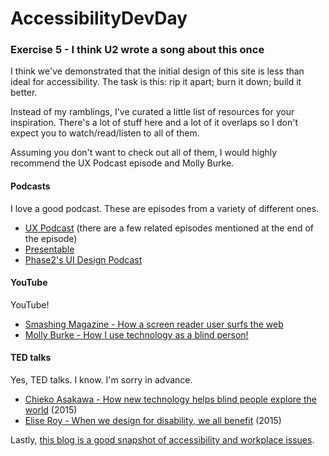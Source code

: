 # AccessibilityDevDay

### Exercise 5 - I think U2 wrote a song about this once

I think we've demonstrated that the initial design of this site is less than ideal for accessibility. The
task is this: rip it apart; burn it down; build it better. 

Instead of my ramblings, I've curated a little list of resources for your inspiration. There's a lot of 
stuff here and a lot of it overlaps so I don't expect you to watch/read/listen to all of them. 

Assuming you don't want to check out all of them, I would highly recommend the UX Podcast episode and Molly Burke. 

#### Podcasts

I love a good podcast. These are episodes from a variety of different ones.

* [UX Podcast](https://uxpodcast.com/196-accessibility-for-designers/) (there are a few related episodes mentioned at the end of the episode)
* [Presentable](https://www.relay.fm/presentable/30)
* [Phase2's UI Design Podcast](https://www.phase2technology.com/blog/ui-design-podcast-episode-3)

#### YouTube

YouTube! 

* [Smashing Magazine - How a screen reader user surfs the web](https://youtu.be/OUDV1gqs9GA)
* [Molly Burke - How I use technology as a blind person!](https://youtu.be/7OEZX5lsQG8)

#### TED talks

Yes, TED talks. I know. I'm sorry in advance. 

* [Chieko Asakawa - How new technology helps blind people explore the world](https://www.ted.com/talks/chieko_asakawa_how_new_technology_helps_blind_people_explore_the_world) (2015)
* [Elise Roy - When we design for disability, we all benefit](https://www.ted.com/talks/elise_roy_when_we_design_for_disability_we_all_benefit) (2015)

Lastly, [this blog is a good snapshot of accessibility and workplace issues](https://sheribyrnehaber.com/blog/).